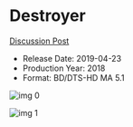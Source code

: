 # Destroyer

[Discussion Post](https://www.avsforum.com/threads/bass-eq-for-filtered-movies.2995212/post-57942360)

* Release Date: 2019-04-23
* Production Year: 2018
* Format: BD/DTS-HD MA 5.1

![img 0](https://i.imgur.com/HykWyoq.jpg)

![img 1](https://i.imgur.com/s8EbWoJ.png)

